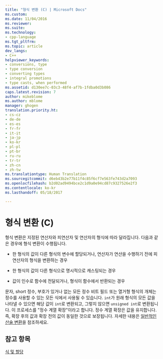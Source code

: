 ```yaml
---
title: "형식 변환 (C) | Microsoft Docs"
ms.custom: 
ms.date: 11/04/2016
ms.reviewer: 
ms.suite: 
ms.technology:
- cpp-language
ms.tgt_pltfrm: 
ms.topic: article
dev_langs:
- C++
helpviewer_keywords:
- conversions, type
- type conversion
- converting types
- integral promotions
- type casts, when performed
ms.assetid: d130ee7c-03c3-48f4-af7b-1fdba0d3b086
caps.latest.revision: 7
author: mikeblome
ms.author: mblome
manager: ghogen
translation.priority.ht:
- cs-cz
- de-de
- es-es
- fr-fr
- it-it
- ja-jp
- ko-kr
- pl-pl
- pt-br
- ru-ru
- tr-tr
- zh-cn
- zh-tw
ms.translationtype: Human Translation
ms.sourcegitcommit: d6eb43b2e77b11f4c85f6cf7e563fe743d2a7093
ms.openlocfilehash: b2d02ad9494bce2c1d9a0e94cd87c9327526e2f3
ms.contentlocale: ko-kr
ms.lasthandoff: 05/18/2017

---
```

# <a name="type-conversions-c"></a>형식 변환 (C)
형식 변환은 지정된 연산자와 피연산자 및 연산자의 형식에 따라 달라집니다. 다음과 같은 경우에 형식 변환이 수행됩니다.  
  
-   한 형식의 값이 다른 형식의 변수에 할당되거나, 연산자가 연산을 수행하기 전에 피연산자의 형식을 변환하는 경우  
  
-   한 형식의 값이 다른 형식으로 명시적으로 캐스팅되는 경우  
  
-   값이 인수로 함수에 전달되거나, 형식이 함수에서 반환되는 경우  
  
 문자, short 정수, 부호가 있거나 없는 모든 정수 비트 필드 또는 열거형 형식의 개체는 정수를 사용할 수 있는 모든 식에서 사용될 수 있습니다. `int`가 원래 형식의 모든 값을 나타낼 수 있으면 해당 값이 `int`로 변환되고, 그렇지 않으면 `unsigned int`로 변환됩니다. 이 프로세스를 "정수 계열 확장"이라고 합니다. 정수 계열 확장은 값을 유지합니다. 즉, 확장 후의 값과 확장 전의 값이 동일한 것으로 보장됩니다. 자세한 내용은 [일반적인 산술 변환](../c-language/usual-arithmetic-conversions.md)을 참조하세요.  
  
## <a name="see-also"></a>참고 항목  
 [식 및 할당](../c-language/expressions-and-assignments.md)
